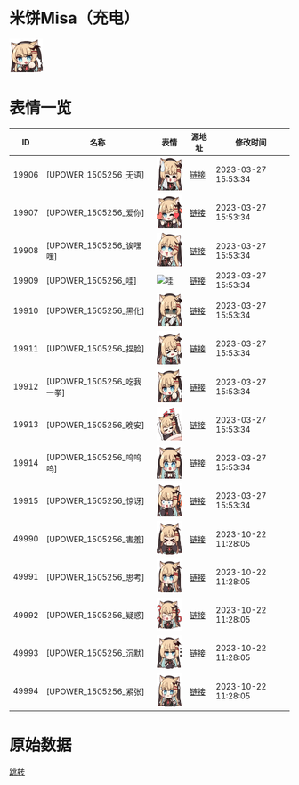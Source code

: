 # 米饼Misa（充电）

<img src="./cover.png" height="60" alt="cover" />

# 表情一览

|ID|名称|表情|源地址|修改时间|
|----|----|----|----|----|
|19906|[UPOWER_1505256_无语]|<img src="./pic/019906_%5BUPOWER_1505256_无语%5D.png" height="60" alt="无语"/>|[链接](https://i0.hdslb.com/bfs/garb/3ec7d02a298ec79f886b03705deb4a7deb65a6d4.png)|2023-03-27 15:53:34|
|19907|[UPOWER_1505256_爱你]|<img src="./pic/019907_%5BUPOWER_1505256_爱你%5D.png" height="60" alt="爱你"/>|[链接](https://i0.hdslb.com/bfs/garb/6eab199e78b3241f8f926a14b42a9a8982e5ff36.png)|2023-03-27 15:53:34|
|19908|[UPOWER_1505256_诶嘿嘿]|<img src="./pic/019908_%5BUPOWER_1505256_诶嘿嘿%5D.png" height="60" alt="诶嘿嘿"/>|[链接](https://i0.hdslb.com/bfs/garb/db8b671b830946be9f2b5a2d4f4e46fca8b2e109.png)|2023-03-27 15:53:34|
|19909|[UPOWER_1505256_哇]|<img src="./pic/019909_%5BUPOWER_1505256_哇%5D.png" height="60" alt="哇"/>|[链接](https://i0.hdslb.com/bfs/garb/a0f36f40ad3d802e95c76bbaccf329111904ed1f.png)|2023-03-27 15:53:34|
|19910|[UPOWER_1505256_黑化]|<img src="./pic/019910_%5BUPOWER_1505256_黑化%5D.png" height="60" alt="黑化"/>|[链接](https://i0.hdslb.com/bfs/garb/5f00dbf699cf6f956121e4f4f8ce0d8422b4de5e.png)|2023-03-27 15:53:34|
|19911|[UPOWER_1505256_捏脸]|<img src="./pic/019911_%5BUPOWER_1505256_捏脸%5D.png" height="60" alt="捏脸"/>|[链接](https://i0.hdslb.com/bfs/garb/ae126ef79b246332029daf745c8d001249167652.png)|2023-03-27 15:53:34|
|19912|[UPOWER_1505256_吃我一拳]|<img src="./pic/019912_%5BUPOWER_1505256_吃我一拳%5D.png" height="60" alt="吃我一拳"/>|[链接](https://i0.hdslb.com/bfs/garb/b197ab13c71fdd5e7d8fd39df992699112a3a4fe.png)|2023-03-27 15:53:34|
|19913|[UPOWER_1505256_晚安]|<img src="./pic/019913_%5BUPOWER_1505256_晚安%5D.png" height="60" alt="晚安"/>|[链接](https://i0.hdslb.com/bfs/garb/e589b023638a19d3682b9d4d70f588b2429f1c2b.png)|2023-03-27 15:53:34|
|19914|[UPOWER_1505256_呜呜呜]|<img src="./pic/019914_%5BUPOWER_1505256_呜呜呜%5D.png" height="60" alt="呜呜呜"/>|[链接](https://i0.hdslb.com/bfs/garb/b0e1632f2b390ea719815a3c3809b43de76f794f.png)|2023-03-27 15:53:34|
|19915|[UPOWER_1505256_惊讶]|<img src="./pic/019915_%5BUPOWER_1505256_惊讶%5D.png" height="60" alt="惊讶"/>|[链接](https://i0.hdslb.com/bfs/garb/3a3171940005afb70506aa972599883bc68b2151.png)|2023-03-27 15:53:34|
|49990|[UPOWER_1505256_害羞]|<img src="./pic/049990_%5BUPOWER_1505256_害羞%5D.png" height="60" alt="害羞"/>|[链接](https://i0.hdslb.com/bfs/garb/c53a7fd38663dd03860dcc3f6d796c9c66b02af1.png)|2023-10-22 11:28:05|
|49991|[UPOWER_1505256_思考]|<img src="./pic/049991_%5BUPOWER_1505256_思考%5D.png" height="60" alt="思考"/>|[链接](https://i0.hdslb.com/bfs/garb/1c11881c41f48e2aa82dfa4c4ccc53698c95cd15.png)|2023-10-22 11:28:05|
|49992|[UPOWER_1505256_疑惑]|<img src="./pic/049992_%5BUPOWER_1505256_疑惑%5D.png" height="60" alt="疑惑"/>|[链接](https://i0.hdslb.com/bfs/garb/442de3f6e716e6941a9fe9fa717ff4593e29cd11.png)|2023-10-22 11:28:05|
|49993|[UPOWER_1505256_沉默]|<img src="./pic/049993_%5BUPOWER_1505256_沉默%5D.png" height="60" alt="沉默"/>|[链接](https://i0.hdslb.com/bfs/garb/51a09532ded02774db17d1c483d0e6d90122eccd.png)|2023-10-22 11:28:05|
|49994|[UPOWER_1505256_紧张]|<img src="./pic/049994_%5BUPOWER_1505256_紧张%5D.png" height="60" alt="紧张"/>|[链接](https://i0.hdslb.com/bfs/garb/fb9f2f9de745b4b0768a9336741c590d1dd3cfc8.png)|2023-10-22 11:28:05|

# 原始数据

[跳转](./raw.json)

